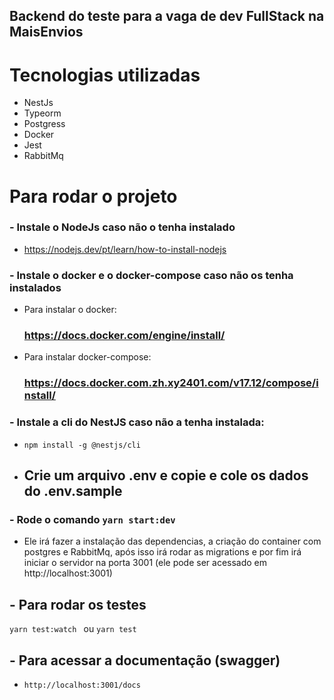 ## Backend do teste para a vaga de dev FullStack na MaisEnvios

# Tecnologias utilizadas

- NestJs
- Typeorm
- Postgress
- Docker
- Jest
- RabbitMq

# Para rodar o projeto

### - Instale o NodeJs caso não o tenha instalado

- https://nodejs.dev/pt/learn/how-to-install-nodejs

### - Instale o docker e o docker-compose caso não os tenha instalados

- Para instalar o docker:
  ### https://docs.docker.com/engine/install/
- Para instalar docker-compose:
  ### https://docs.docker.com.zh.xy2401.com/v17.12/compose/install/

### - Instale a cli do NestJS caso não a tenha instalada:

- `npm install -g @nestjs/cli`

- ## Crie um arquivo .env e copie e cole os dados do .env.sample

### - Rode o comando `yarn start:dev`

- Ele irá fazer a instalação das dependencias, a criação do container com postgres e RabbitMq, após isso irá rodar as migrations e por fim irá iniciar o servidor na porta 3001 (ele pode ser acessado em http://localhost:3001)

## - Para rodar os testes

`yarn test:watch ` ou `yarn test`

## - Para acessar a documentação (swagger)

- `http://localhost:3001/docs`
